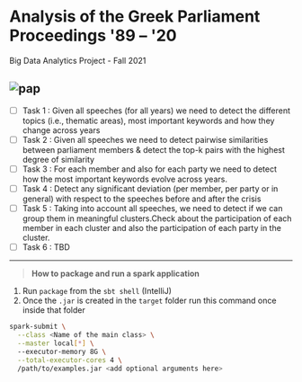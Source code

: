 # Analysis of the Greek Parliament Proceedings '89 – '20
Big Data Analytics Project - Fall 2021 

![pap](https://thesocialist.gr/wp-content/uploads/2021/06/papandreou3_2306.jpg)
---

* [ ] Task 1 : Given all speeches (for all years) we need to detect the different topics (i.e., thematic areas), most important keywords and how they change across years
* [ ] Task 2 : Given all speeches we need to detect pairwise similarities between parliament members & detect the top-k pairs with the highest degree of similarity
* [ ] Task 3 : For each member and also for each party we need to detect how the most important keywords evolve across years.
* [ ] Task 4 : Detect any significant deviation (per member, per party or in general) with respect to the speeches before and after the crisis
* [ ] Task 5 : Taking into account all speeches, we need to detect if we can group them in meaningful clusters.Check about the participation of each member in each cluster and    also the participation of each party in the cluster.
* [ ] Task 6 : TBD

---

> **How to package and run a spark application**

1. Run ``` package ``` from the ``` sbt shell ``` (IntelliJ)
2. Once the ``` .jar ``` is created in the ``` target ``` folder run this command once inside that folder
```bash
spark-submit \
  --class <Name of the main class> \
  --master local[*] \  
  --executor-memory 8G \
  --total-executor-cores 4 \
  /path/to/examples.jar <add optional arguments here>
```
